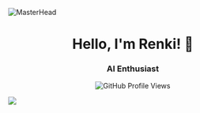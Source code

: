 ![MasterHead](https://64.media.tumblr.com/dc4792928a90a6be4568bec539e6ecb3/59adb5bad682ad6a-12/s540x810/654752532e2d22e2947e7287b32bb1c481e271e0.gif)

<h1 align="center">Hello, I'm Renki! 👋</h1>
<h3 align="center">AI Enthusiast</h3>

<p align="center">
  <img align="center" alt="GitHub Profile Views" src="https://count.getloli.com/get/@:tabawaX?theme=rule34">
</p>

<img src="https://img.shields.io/badge/ChatGPT-74aa9c?style=for-the-badge&logo=openai&logoColor=white" align="left" />
